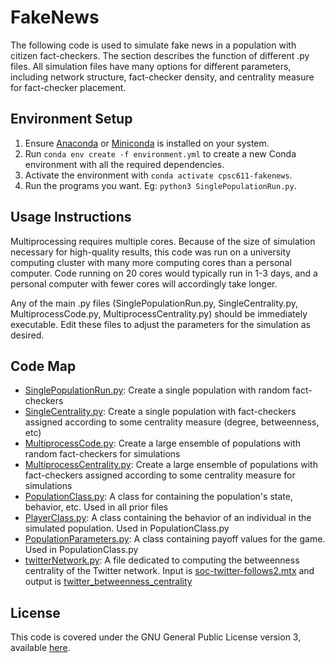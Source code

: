 # FakeNews

The following code is used to simulate fake news in a population with citizen
fact-checkers. The section describes the function of different .py files. All
simulation files have many options for different parameters, including network
structure, fact-checker density, and centrality measure for fact-checker
placement.

## Environment Setup

1. Ensure [Anaconda](https://www.anaconda.com/products/distribution) or [Miniconda](https://docs.conda.io/en/latest/miniconda.html) is installed on your system.
2. Run `conda env create -f environment.yml` to create a new Conda environment
   with all the required dependencies.
3. Activate the environment with `conda activate cpsc611-fakenews`. 
4. Run the programs you want. Eg: `python3 SinglePopulationRun.py`. 

## Usage Instructions

Multiprocessing requires multiple cores. Because of the size of simulation
necessary for high-quality results, this code was run on a university computing
cluster with many more computing cores than a personal computer. Code running
on 20 cores would typically run in 1-3 days, and a personal computer with fewer
cores will accordingly take longer.

Any of the main .py files (SinglePopulationRun.py, SingleCentrality.py,
MultiprocessCode.py, MultiprocessCentrality.py) should be immediately
executable. Edit these files to adjust the parameters for the simulation as
desired.


## Code Map

- [SinglePopulationRun.py](./SinglePopulationRun.py): Create a single
  population with random fact-checkers
- [SingleCentrality.py](./SingleCentrality.py): Create a single population with
  fact-checkers assigned according to some centrality measure (degree,
  betweenness, etc)
- [MultiprocessCode.py](/MultiprocessCode.py): Create a large ensemble of
  populations with random fact-checkers for simulations
- [MultiprocessCentrality.py](/MultiprocessCentrality.py): Create a large
  ensemble of populations with fact-checkers assigned according to some
  centrality measure for simulations
- [PopulationClass.py](/PopulationClass.py): A class for containing the
  population's state, behavior, etc. Used in all prior files
- [PlayerClass.py](/PlayerClass.py): A class containing the behavior of an
  individual in the simulated population. Used in PopulationClass.py
- [PopulationParameters.py](/PopulationParameters.py): A class
  containing payoff values for the game. Used in PopulationClass.py
- [twitterNetwork.py](/twitterNetwork.py): A file dedicated to computing the
  betweenness centrality of the Twitter network. Input is
  [soc-twitter-follows2.mtx](/soc-twitter-follows2.mtx) and output is
  [twitter_betweenness_centrality](/twitter_betweenness_centrality.json)

## License

This code is covered under the GNU General Public License version 3, available
[here](/LICENSE).



